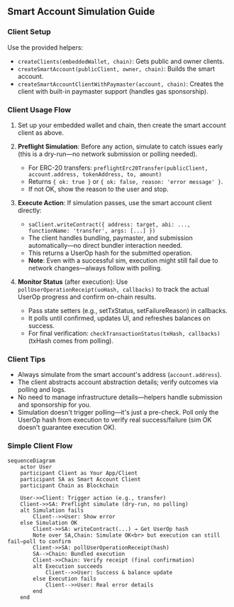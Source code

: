## Smart Account Simulation Guide

### Client Setup
Use the provided helpers:
- `createClients(embeddedWallet, chain)`: Gets public and owner clients.
- `createSmartAccount(publicClient, owner, chain)`: Builds the smart account.
- `createSmartAccountClientWithPaymaster(account, chain)`: Creates the client with built-in paymaster support (handles gas sponsorship).

### Client Usage Flow
1. Set up your embedded wallet and chain, then create the smart account client as above.

2. **Preflight Simulation**: Before any action, simulate to catch issues early (this is a dry-run—no network submission or polling needed).
   - For ERC-20 transfers: `preflightErc20Transfer(publicClient, account.address, tokenAddress, to, amount)`
   - Returns `{ ok: true }` or `{ ok: false, reason: 'error message' }`.
   - If not OK, show the reason to the user and stop.

3. **Execute Action**: If simulation passes, use the smart account client directly:
   - `saClient.writeContract({ address: target, abi: ..., functionName: 'transfer', args: [...] })`
   - The client handles bundling, paymaster, and submission automatically—no direct bundler interaction needed.
   - This returns a UserOp hash for the submitted operation.
   - **Note**: Even with a successful sim, execution might still fail due to network changes—always follow with polling.

4. **Monitor Status** (after execution): Use `pollUserOperationReceipt(uoHash, callbacks)` to track the actual UserOp progress and confirm on-chain results.
   - Pass state setters (e.g., setTxStatus, setFailureReason) in callbacks.
   - It polls until confirmed, updates UI, and refreshes balances on success.
   - For final verification: `checkTransactionStatus(txHash, callbacks)` (txHash comes from polling).

### Client Tips
- Always simulate from the smart account's address (`account.address`).
- The client abstracts account abstraction details; verify outcomes via polling and logs.
- No need to manage infrastructure details—helpers handle submission and sponsorship for you.
- Simulation doesn't trigger polling—it's just a pre-check. Poll only the UserOp hash from execution to verify real success/failure (sim OK doesn't guarantee execution OK).

### Simple Client Flow
```mermaid
sequenceDiagram
    actor User
    participant Client as Your App/Client
    participant SA as Smart Account Client
    participant Chain as Blockchain

    User->>Client: Trigger action (e.g., transfer)
    Client->>SA: Preflight simulate (dry-run, no polling)
    alt Simulation fails
        Client-->>User: Show error
    else Simulation OK
        Client->>SA: writeContract(...) → Get UserOp hash
        Note over SA,Chain: Simulate OK<br> but execution can still fail—poll to confirm
        Client->>SA: pollUserOperationReceipt(hash)
        SA-->Chain: Bundled execution
        Client->>Chain: Verify receipt (final confirmation)
        alt Execution succeeds
            Client-->>User: Success & balance update
        else Execution fails
            Client-->>User: Real error details
        end
    end
```


